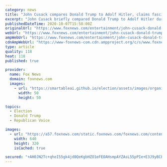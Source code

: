 ```yaml
---
category: news
title: "John Cusack compares Donald Trump to Adolf Hitler, claims fascism is on the rise: ‘It’s happening slowly’"
excerpt: "John Cusack briefly compared Donald Trump to Adolf Hitler during an interview with comedian Marc Maron. The actor, who is often an outspoken critic of Trump and supported Sen. Bernie Sanders in the Democratic primary,"
publishedDateTime: 2020-10-07T15:58:00Z
originalUrl: "https://www.foxnews.com/entertainment/john-cusack-donald-trump-adolf-hitler-facism-rise"
webUrl: "https://www.foxnews.com/entertainment/john-cusack-donald-trump-adolf-hitler-facism-rise"
ampWebUrl: "https://www.foxnews.com/entertainment/john-cusack-donald-trump-adolf-hitler-facism-rise.amp"
cdnAmpWebUrl: "https://www-foxnews-com.cdn.ampproject.org/c/s/www.foxnews.com/entertainment/john-cusack-donald-trump-adolf-hitler-facism-rise.amp"
type: article
quality: 118
heat: 118
published: true

provider:
  name: Fox News
  domain: foxnews.com
  images:
    - url: "https://smartableai.github.io/election/assets/images/organizations/foxnews.com-50x50.jpg"
      width: 50
      height: 50

topics:
  - Election
  - Donald Trump
  - Republican Voice

images:
  - url: "https://a57.foxnews.com/static.foxnews.com/foxnews.com/content/uploads/2018/09/640/320/john-cusack-f21375c74bf04510VgnVCM100000d7c1a8c0____.jpg?ve=1&tl=1"
    width: 640
    height: 320
    isCached: true

secured: "+AH0JN2Tc+qheI55gk4jd0QeKgbHZO1eFEOAHsmpAYZAsL55pPIe+E3J9yBCEvV2UOgG5R42xIZ7fEEHBeGjwg4oqQ7zO0lPlk/D/le9zu72+RbrQNEvswWYyEl4HiMaVGBs0/uQHd2+vsuPcXNiVEleN7DILDX/HrjAnM+hcz1x7q6DR+RGSYrvY+PIxG//5BnE/+X5Hni8+3//rEyZvflIoLuXzx5+JTAUaGcx+e/Ms04U7tYODDRzl9WPxYmjwA103Kb6Y9FXkRm1pk73l0lVbX0mZ2/YVA9izVH+QCORoGH7FTGtVfu897cpsUaKuQ7x6YQbY/PPeEr8Hv7d+3ETEbYnKdTzsnjIi9tz5ik=;sLtInCOchzHflGFSHRY4tQ=="
---
```


